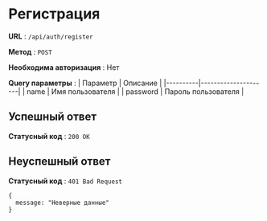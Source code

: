 # Регистрация
**URL** : `/api/auth/register`  
  
**Метод** : `POST`  
  
**Необходима авторизация** : Нет  

**Query параметры** : 
| Параметр | Описание            |
|----------|---------------------|
| name     | Имя пользователя    |
| password | Пароль пользователя |

## Успешный ответ
**Статусный код** : `200 OK`

## Неуспешный ответ
**Статусный код** : `401 Bad Request`
````
{
  message: "Неверные данные"
}
````  

